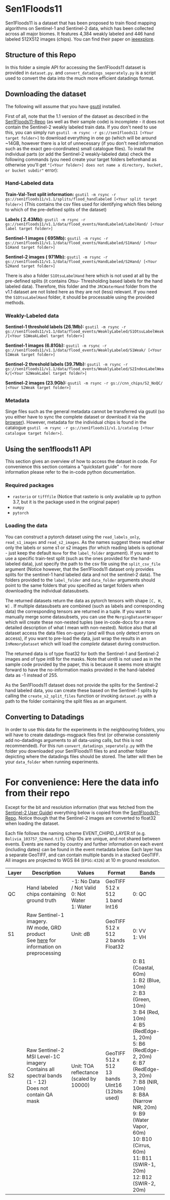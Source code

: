 # Sen1Floods11

Sen1Floods11 is a dataset that has been proposed to train flood mapping algorithms on Sentinel-1 and Sentinel-2 data,
which has been collected across all major biomes. It features 4,384 weakly labeled and 446 hand labeled 512X512 images
(chips). You can find their paper on [ieeexplore](https://ieeexplore.ieee.org/document/9150760).

## Structure of this Repo

In this folder a simple API for accessing the Sen1Floods11 dataset is provided in `dataset.py`. and `convert_datadings_seperately.py` is a script used to convert the data
into the much more efficient datadings format.

## Downloading the dataset

The following will assume that you have [gsutil](https://cloud.google.com/storage/docs/gsutil_install) installed.

First of all, note that the 1.1 version of the dataset as described in the
[Sen1Floods11-Repo](https://github.com/cloudtostreet/Sen1Floods11) (as well as their sample code) is incomplete - it
does not contain the Sentinel-2 weakly labeled train data. If you don't need to use this, you can simply run
`gsutil -m rsync -r gs://sen1floods11 [<Your target folder>]` to download everything in one go (which will be around
~14GB, however there is a lot of unnecessary (if you don't need information such as the exact geo-coordinates) small
catalogue files). To install the individual parts (or add the Sentinel-2 weakly-labeled data) check the following
commands (you need create your target folders beforehand as otherwise you'll
get `"[<Your folder>] does not name a directory, bucket, or bucket subdir"` error):

### Hand-Labeled data

**Train-Val-Test split
information:** `gsutil -m rsync -r gs://sen1floods11/v1.1/splits/flood_handlabeled [<Your split target folder>]` (This
contains the csv files used for identifying which files belong to which of the pre-defined splits of the dataset)

**Labels (
2.43Mb):** `gsutil -m rsync -r gs://sen1floods11/v1.1/data/flood_events/HandLabeled/LabelHand/ [<Your label target folder>]`

**Sentinel-1 images (
695Mb):** `gsutil -m rsync -r gs://sen1floods11/v1.1/data/flood_events/HandLabeled/S1Hand/ [<Your S1Hand target folder>]`

**Sentinel-2 images (
971Mb):** `gsutil -m rsync -r gs://sen1floods11/v1.1/data/flood_events/HandLabeled/S2Hand/ [<Your S2Hand target folder>]`

There is also a folder `S1OtsuLabelHand` here which is not used at all by the pre-defined splits (it contains Otsu-
Thresholding based labels for the hand labeled data). Therefore, this folder and the `JRCWaterHand` folder from the v1.1
dataset are not listed here as they are not (less) relevant. If you need the `S1OtsuLabelHand` folder, it should be
processable using the provided methods.

### Weakly-Labeled data

**Sentinel-1 threshold labels (26.1Mb):**
`gsutil -m rsync -r gs://sen1floods11/v1.1/data/flood_events/WeaklyLabeled/S1OtsuLabelWeak/[<Your S1WeakLabel target folder>]`

**Sentinel-1 images (6.81Gb):** `gsutil -m rsync -r gs://sen1floods11/v1.1/data/flood_events/WeaklyLabeled/S1Weak/
[<Your S1Weak target folder>]`

**Sentinel-2 threshold labels (39.7Mb):**
`gsutil -m rsync -r gs://sen1floods11/v1.1/data/flood_events/WeaklyLabeled/S2IndexLabelWeak/[<Your S2WeakLabel target folder>]`

**Sentinel-2 images (23.9Gb):** `gsutil -m rsync -r gs://cnn_chips/S2_NoQC/ [<Your S2Weak target folder>]`

### Metadata

Singe files such as the general metadata cannot be transferred via gsutil (so you either have to sync the complete
dataset or download it via the [browser](https://console.cloud.google.com/)). However, metadata for the individual chips
is found in the catalogue `gsutil -m rsync -r gs://sen1floods11/v1.1/catalog
[<Your catalogue target folder>]`.

## Using the sen1floods11 API

This section gives an overview of how to access the dataset in code. For convenience this section contains a
"quickstart guide" - for more information please refer to the in-code python documentation.

### Required packages

- `rasterio` or `tifffile` (Notice that rasterio is only available up to python 3.7, but it is the package used in the
  original paper)
- `numpy`
- `pytorch`

### Loading the data

You can construct a pytorch dataset using the `read_labels_only`, `read_s1_images` and `read_s2_images`. As the names
suggest these read either only the labels or some s1 or s2 images (for which reading labels is optional - just keep the
default `None` for the `label_folder` argument). If you want to use a specific train-test split (such as the ones
provided for the hand-labeled data), just specify the path to the csv file using the `split_csv_file` argument
(Notice however, that the Sen1Floods11 dataset only provides splits for the sentinel-1 hand labeled data and not the
sentinel-2 data). The folders provided to the `label_folder` and `data_folder` arguments should point to the same
folders that you specified as target folders when downloading the individual datasubsets.

The returned datasets return the data as pytorch tensors with shape `[C, H, W]` . If multiple datasubsets are combined
(such as labels and corresponding data) the corresponding tensors are returned in a tuple. If you want to manually merge
some datasubsets, you can use the `MergingDatasetWrapper` which will create these non-nested tuples (see in-code-docs
for a more detailed description of what I mean with non-nested). Notice also that all dataset access the data files
on-query (and will thus only detect errors on access), if you want to pre-load the data, just wrap the results in
an `InMemoryDataset` which will load the *complete* dataset during construction.

The returned data is of type float32 for both the Sentinel-1 and Sentinel-2 images and of type int8 for the masks. Note
that uint8 is not used as in the sample code provided by the paper, this is because it seems more straight forward to
have the no-information masks provided in the hand-labeled data as -1 instead of 255.

As the Sen1Floods11 dataset does not provide the splits for the Sentinel-2 hand labeled data, you can create these based
on the Sentinel-1 splits by calling the `create_s2_split_files` function or invoking `dataset.py` with a path to the
folder containing the split files as an argument.

## Converting to Datadings

In order to use this data for the experiments in the neighbouring folders, you will have to create datadings-msgpack files first (or otherwise consistenly add no-datadings arguments
to all data-using calls, but this is not recommended). For this run `convert_datadings_seperately.py` with the folder you downloaded your Sen1Floods11 files to and another folder 
depicting where the datadings files should be stored. The latter will then be your `data_folder` when running experiments.

# For convenience: Here the data info from their repo

Except for the bit and resolution information (that was fetched from the
[Sentinel-2 User Guide](https://sentinel.esa.int/web/sentinel/user-guides/sentinel-2-msi/resolutions/radiometric))
everything below is copied from the [Sen1Floods11-Repo](https://github.com/cloudtostreet/Sen1Floods11). Notice though
that the Sentinel-2 images are converted to float32 when loading the dataset.

Each file follows the naming scheme EVENT_CHIPID_LAYER.tif (e.g. `Bolivia_103757_S2Hand.tif`). Chip IDs are unique, and
not shared between events. Events are named by country and further information on each event (including dates) can be
found in the event metadata below. Each layer has a separate GeoTIFF, and can contain multiple bands in a stacked
GeoTIFF. All images are projected to WGS 84 (`EPSG:4326`) at 10 m ground resolution.

| Layer | Description                                                                                                                                              | Values                                                  | Format                                           | Bands                                                                                                                                                                                                                                                                           |
| ----- | -------------------------------------------------------------------------------------------------------------------------------------------------------- | ------------------------------------------------------- | ------------------------------------------------ | ------------------------------------------------------------------------------------------------------------------------------------------------------------------------------------------------------------------------------------------------------------------------------- |
| QC    | Hand labeled chips containing ground truth                                                                                                               | -1: No Data / Not Valid <br> 0: Not Water <br> 1: Water | GeoTIFF <br> 512 x 512 <br> 1 band <br> Int16    | 0: QC                                                                                                                                                                                                                                                                           |
| S1    | Raw Sentinel-1 imagery. <br> IW mode, GRD product <br> See [here](https://developers.google.com/earth-engine/sentinel1) for information on preprocessing | Unit: dB                                                | GeoTIFF <br> 512 x 512 <br> 2 bands <br> Float32 | 0: VV <br> 1: VH                                                                                                                                                                                                                                                                |
| S2    | Raw Sentinel-2 MSI Level-1C imagery <br> Contains all spectral bands (1 - 12) <br> Does not contain QA mask                                              | Unit: TOA reflectance <br> (scaled by 10000)            | GeoTIFF <br> 512 x 512 <br> 13 bands <br> UInt16 (12bits used) | 0: B1 (Coastal, 60m) <br> 1: B2 (Blue, 10m) <br> 2: B3 (Green, 10m) <br> 3: B4 (Red, 10m) <br> 4: B5 (RedEdge-1, 20m) <br> 5: B6 (RedEdge-2, 20m) <br> 6: B7 (RedEdge-3, 20m) <br> 7: B8 (NIR, 10m) <br> 8: B8A (Narrow NIR, 20m) <br> 9: B9 (Water Vapor, 60m) <br> 10: B10 (Cirrus, 60m) <br> 11: B11 (SWIR-1, 20m) <br> 12: B12 (SWIR-2, 20m) |
